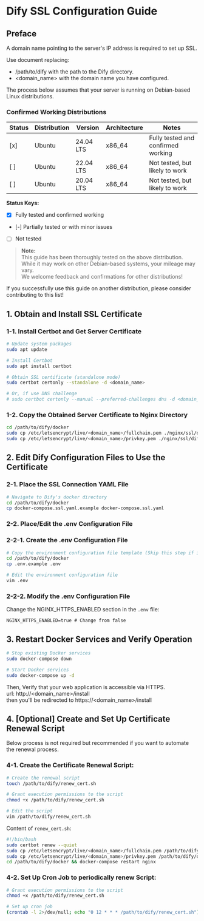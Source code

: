 # Dify SSL Configuration Guide

## Preface

A domain name pointing to the server's IP address is required to set up SSL.

Use document replacing:

- /path/to/dify with the path to the Dify directory.
- <domain_name> with the domain name you have configured.

The process below assumes that your server is running on Debian-based Linux distributions.

### Confirmed Working Distributions

| Status | Distribution | Version   | Architecture | Notes                              |
|--------|--------------|-----------|--------------|------------------------------------|
| [x]    | Ubuntu       | 24.04 LTS | x86_64       | Fully tested and confirmed working |
| [ ]    | Ubuntu       | 22.04 LTS | x86_64       | Not tested, but likely to work     |
| [ ]    | Ubuntu       | 20.04 LTS | x86_64       | Not tested, but likely to work     |

**Status Keys:**

- [x] Fully tested and confirmed working
- [-] Partially tested or with minor issues
- [ ] Not tested

> **Note:**  
> This guide has been thoroughly tested on the above distribution.  
> While it may work on other Debian-based systems, your mileage may vary.  
> We welcome feedback and confirmations for other distributions!

If you successfully use this guide on another distribution, please consider contributing to this list!

## 1. Obtain and Install SSL Certificate

### 1-1. Install Certbot and Get Server Certificate

```bash
# Update system packages
sudo apt update

# Install Certbot
sudo apt install certbot

# Obtain SSL certificate (standalone mode)
sudo certbot certonly --standalone -d <domain_name>

# Or, if use DNS challenge
# sudo certbot certonly --manual --preferred-challenges dns -d <domain_name>
```

### 1-2. Copy the Obtained Server Certificate to Nginx Directory

```bash
cd /path/to/dify/docker
sudo cp /etc/letsencrypt/live/<domain_name>/fullchain.pem ./nginx/ssl/dify.crt
sudo cp /etc/letsencrypt/live/<domain_name>/privkey.pem ./nginx/ssl/dify.key
```

## 2. Edit Dify Configuration Files to Use the Certificate

### 2-1. Place the SSL Connection YAML File

```bash
# Navigate to Dify's docker directory
cd /path/to/dify/docker
cp docker-compose.ssl.yaml.example docker-compose.ssl.yaml
```

### 2-2. Place/Edit the .env Configuration File

### 2-2-1. Create the .env Configuration File

```bash
# Copy the environment configuration file template (Skip this step if it already exists)
cd /path/to/dify/docker
cp .env.example .env

# Edit the environment configuration file
vim .env
```

### 2-2-2. Modify the .env Configuration File

Change the NGINX_HTTPS_ENABLED section in the `.env` file:

```
NGINX_HTTPS_ENABLED=true # Change from false
```

## 3. Restart Docker Services and Verify Operation

```bash
# Stop existing Docker services
sudo docker-compose down

# Start Docker services
sudo docker-compose up -d
```

Then, Verify that your web application is accessible via HTTPS.    
url: http://<domain_name>/install  
then you'll be redirected to https://<domain_name>/install

## 4. [Optional] Create and Set Up Certificate Renewal Script

Below process is not required but recommended if you want to automate the renewal process.

### 4-1. Create the Certificate Renewal Script:

```bash
# Create the renewal script
touch /path/to/dify/renew_cert.sh

# Grant execution permissions to the script
chmod +x /path/to/dify/renew_cert.sh

# Edit the script
vim /path/to/dify/renew_cert.sh
```

Content of `renew_cert.sh`:

```bash
#!/bin/bash
sudo certbot renew --quiet
sudo cp /etc/letsencrypt/live/<domain_name>/fullchain.pem /path/to/dify/docker/nginx/ssl/dify.crt
sudo cp /etc/letsencrypt/live/<domain_name>/privkey.pem /path/to/dify/docker/nginx/ssl/dify.key
cd /path/to/dify/docker && docker-compose restart nginx
```

### 4-2. Set Up Cron Job to periodically renew Script:

```bash
# Grant execution permissions to the script
chmod +x /path/to/dify/renew_cert.sh

# Set up cron job
(crontab -l 2>/dev/null; echo "0 12 * * * /path/to/dify/renew_cert.sh") | crontab -
```
